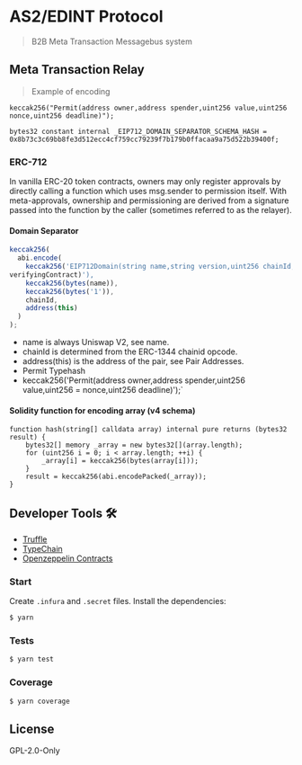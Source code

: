 # AS2/EDINT Protocol 

> B2B Meta Transaction Messagebus system 


## Meta Transaction Relay

> Example of encoding 
```solidity
keccak256("Permit(address owner,address spender,uint256 value,uint256 nonce,uint256 deadline)");
````
```solidity
bytes32 constant internal _EIP712_DOMAIN_SEPARATOR_SCHEMA_HASH = 0x8b73c3c69bb8fe3d512ecc4cf759cc79239f7b179b0ffacaa9a75d522b39400f;
```

### ERC-712

In vanilla ERC-20 token contracts, owners may only register approvals by
directly calling a function which uses msg.sender to permission itself. With
meta-approvals, ownership and permissioning are derived from a signature passed
into the function by the caller (sometimes referred to as the relayer).

#### Domain Separator
```ts
keccak256(
  abi.encode(
    keccak256('EIP712Domain(string name,string version,uint256 chainId,address
verifyingContract)'),
    keccak256(bytes(name)),
    keccak256(bytes('1')),
    chainId,
    address(this)
  )
);
```

- name is always Uniswap V2, see name.
- chainId is determined from the ERC-1344 chainid opcode.
- address(this) is the address of the pair, see Pair Addresses.
- Permit Typehash
- keccak256('Permit(address owner,address spender,uint256 value,uint256
= nonce,uint256 deadline)');`

#### Solidity function for encoding array (v4 schema)

```solidity
function hash(string[] calldata array) internal pure returns (bytes32 result) {
    bytes32[] memory _array = new bytes32[](array.length);
    for (uint256 i = 0; i < array.length; ++i) {
        _array[i] = keccak256(bytes(array[i]));
    }
    result = keccak256(abi.encodePacked(_array));
}
````

## Developer Tools 🛠️

- [Truffle](https://trufflesuite.com/)
- [TypeChain](https://github.com/ethereum-ts/TypeChain)
- [Openzeppelin Contracts](https://openzeppelin.com/contracts/)

### Start

Create `.infura` and `.secret` files. Install the dependencies:

```bash
$ yarn
```

### Tests

```bash
$ yarn test
```

### Coverage

```bash
$ yarn coverage
```

## License

GPL-2.0-Only
